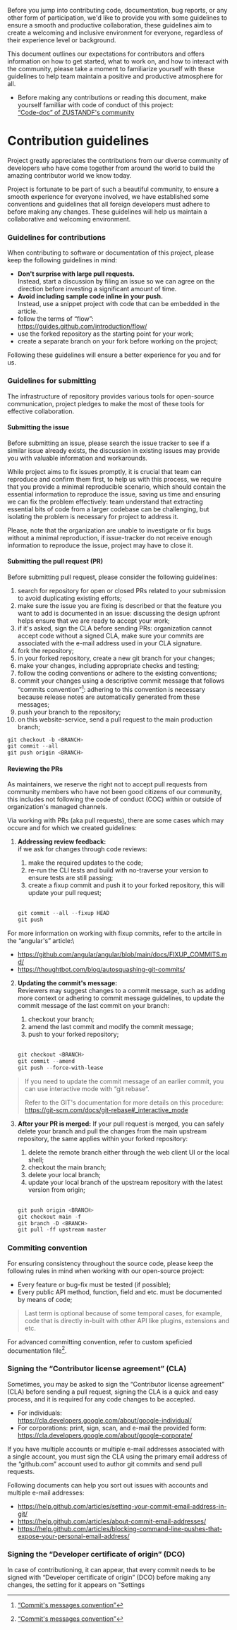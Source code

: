 Before you jump into contributing code, documentation, bug reports, or any other form of participation, we'd like to provide you with some guidelines to ensure a smooth and productive collaboration, these guidelines aim to create a welcoming and inclusive environment for everyone, regardless of their experience level or background.

This document outlines our expectations for contributors and offers information on how to get started, what to work on, and how to interact with the community, please take a moment to familiarize yourself with these guidelines to help team maintain a positive and productive atmosphere for all.

- Before making any contributions or reading this document, make yourself familliar with code of conduct of this project:\
[“Code-doc” of ZUSTANDF's community](./CODE_OF_CONDUCT.md)

Contribution guidelines
=======================

Project greatly appreciates the contributions from our diverse community of developers who have come together from around the world to build the amazing contributor world we know today. 

Project is fortunate to be part of such a beautiful community, to ensure a smooth experience for everyone involved, we have established some conventions and guidelines that all foreign developers must adhere to before making any changes. These guidelines will help us maintain a collaborative and welcoming environment.

### Guidelines for contributions

When contributing to software or documentation of this project, please keep the following guidelines in mind:

- **Don't surprise with large pull requests.**\
  Instead, start a discussion by filing an issue so we can agree on the direction before investing a significant amount of time.
- **Avoid including sample code inline in your push.**\
  Instead, use a snippet project with code that can be embedded in the article.
- follow the terms of “flow”:\
  https://guides.github.com/introduction/flow/
- use the forked repository as the starting point for your work;
- create a separate branch on your fork before working on the project;

Following these guidelines will ensure a better experience for you and for us.

### Guidelines for submitting

The infrastructure of repository provides various tools for open-source communication, project pledges to make the most of these tools for effective collaboration.

#### Submitting the issue

Before submitting an issue, please search the issue tracker to see if a similar issue already exists, the discussion in existing issues may provide you with valuable information and workarounds.

While project aims to fix issues promptly, it is crucial that team can reproduce and confirm them first, to help us with this process, we require that you provide a minimal reproducible scenario, which should contain the essential information to reproduce the issue, saving us time and ensuring we can fix the problem effectively: team understand that extracting essential bits of code from a larger codebase can be challenging, but isolating the problem is necessary for project to address it.

Please, note that the organization are unable to investigate or fix bugs without a minimal reproduction, if issue-tracker do not receive enough information to reproduce the issue, project may have to close it.

#### Submitting the pull request (PR)

Before submitting pull request, please consider the following guidelines:

1. search for repository for open or closed PRs related to your submission to avoid duplicating existing efforts;
2. make sure the issue you are fixing is described or that the feature you want to add is documented in an issue: discussing the design upfront helps ensure that we are ready to accept your work;
3. if it's asked, sign the CLA before sending PRs: organization cannot accept code without a signed CLA, make sure your commits are associated with the e-mail address used in your CLA signature.
4. fork the repository;
5. in your forked repository, create a new git branch for your changes;
6. make your changes, including appropriate checks and testing;
7. follow the coding conventions or adhere to the existing conventions;
8. commit your changes using a descriptive commit message that follows “commits convention”[^1]: adhering to this convention is necessary because release notes are automatically generated from these messages;
9. push your branch to the repository;
10. on this website-service, send a pull request to the main production branch;

```powershell
git checkout -b <BRANCH>
git commit --all
git push origin <BRANCH>
```

#### Reviewing the PRs

As maintainers, we reserve the right not to accept pull requests from community members who have not been good citizens of our community, this includes not following the code of conduct (COC) within or outside of organization's managed channels.

Via working with PRs (aka pull requests), there are some cases which may occure and for which we created guidelines:

1. **Addressing review feedback:**\
   if we ask for changes through code reviews:

   1. make the required updates to the code;
   2. re-run the CLI tests and build with no-traverse your version to ensure tests are still passing;
   3. create a fixup commit and push it to your forked repository, this will update your pull request;
    <br/>
    
    ```powershell
    git commit --all --fixup HEAD
    git push
    ```

For more information on working with fixup commits, refer to the artcile in the “angular's” article:\
- https://github.com/angular/angular/blob/main/docs/FIXUP_COMMITS.md/
- https://thoughtbot.com/blog/autosquashing-git-commits/

2. **Updating the commit's message:**\
   Reviewers may suggest changes to a commit message, such as adding more context or adhering to commit message guidelines, to update the commit message of the last commit on your branch:

   1. checkout your branch;
   2. amend the last commit and modify the commit message;
   3. push to your forked repository;
    <br/>

    ```powershell
    git checkout <BRANCH>
    git commit --amend
    git push --force-with-lease
    ```

> If you need to update the commit message of an earlier commit, you can use interactive mode with “git rebase”.
>  
> Refer to the GIT's documentation for more details on this procedure:\
> https://git-scm.com/docs/git-rebase#_interactive_mode

3. **After your PR is merged:**
   If your pull request is merged, you can safely delete your branch and pull the changes from the main upstream repository, the same applies within your forked repository:

   1. delete the remote branch either through the web client UI or the local shell;
   2. checkout the main branch;
   3. delete your local branch;
   4. update your local branch of the upstream repository with the latest version from origin;
    <br/>

    ```powershell
    git push origin <BRANCH>
    git checkout main -f
    git branch -D <BRANCH>
    git pull -ff upstream master
    ```

### Commiting convention

For ensuring consistency throughout the source code, please keep the following rules in mind when working with our open-source project:

- Every feature or bug-fix must be tested (if possible);
- Every public API method, function, field and etc. must be documented by means of code;

> Last term is optional because of some temporal cases, for example, code that is directly in-built with other API like plugins, extensions and etc.

For advanced committing convention, refer to custom speficied documentation file[^1].

### Signing the “Contributor license agreement” (CLA)

Sometimes, you may be asked to sign the “Contributor license agreement” (CLA) before sending a pull request, signing the CLA is a quick and easy process, and it is required for any code changes to be accepted.

- For individuals:\
  https://cla.developers.google.com/about/google-individual/
- For corporations: print, sign, scan, and e-mail the provided form:\
  https://cla.developers.google.com/about/google-corporate/

If you have multiple accounts or multiple e-mail addresses associated with a single account, you must sign the CLA using the primary email address of the “github.com” account used to author git commits and send pull requests.

Following documents can help you sort out issues with accounts and multiple e-mail addresses:

- https://help.github.com/articles/setting-your-commit-email-address-in-git/
- https://help.github.com/articles/about-commit-email-addresses/
- https://help.github.com/articles/blocking-command-line-pushes-that-expose-your-personal-email-address/

### Signing the “Developer certificate of origin” (DCO)

In case of contributioning, it can appear, that every commit needs to be signed with “Developer certificate of origin” (DCO) before making any changes, the setting for it appears on "Settings 


[^1]: [“Commit's messages convention”](./../docs/github/COMMIT_CONVENTION.md)
